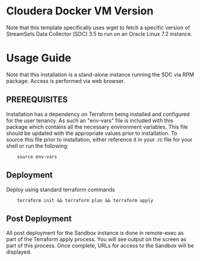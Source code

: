 # Cloudera Docker VM Version
Note that this template specifically uses wget to fetch a specific version of StreamSets Data Collector (SDC) 3.5 to run on an Oracle Linux 7.2 instance.

# Usage Guide
  
Note that this installation is a stand-alone instance running the SDC via RPM package. Access is performed via web browser.

## PREREQUISITES

Installation has a dependency on Terraform being installed and configured for the user tenancy.   As such an "env-vars" file is included with this package which contains all the necessary environment variables.  This file should be updated with the appropriate values prior to installation.  To source this file prior to installation, either reference it in your .rc file for your shell or run the following:

        source env-vars

## Deployment

Deploy using standard terraform commands

        terraform init && terraform plan && terraform apply

## Post Deployment

All post deployment for the Sandbox instance is done in remote-exec as part of the Terraform apply process.  You will see output on the screen as part of this process.  Once complete, URLs for access to the Sandbox will be displayed.
